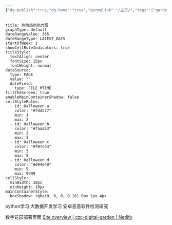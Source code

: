 ```yaml
---
{"dg-publish":true,"dg-home":"true","permalink":"/主页/","tags":["gardenEntry"],"dgPassFrontmatter":true,"created":"2024-12-07T17:00:18.400+08:00","updated":"2024-12-08T14:23:31.245+08:00"}
---
```




```contributionGraph
title: 热热热热热力图
graphType: default
dateRangeValue: 365
dateRangeType: LATEST_DAYS
startOfWeek: 1
showCellRuleIndicators: true
titleStyle:
  textAlign: center
  fontSize: 15px
  fontWeight: normal
dataSource:
  type: PAGE
  value: ""
  dateField:
    type: FILE_MTIME
fillTheScreen: true
enableMainContainerShadow: false
cellStyleRules:
  - id: Halloween_a
    color: "#fdd577"
    min: 1
    max: 2
  - id: Halloween_b
    color: "#faaa53"
    min: 2
    max: 3
  - id: Halloween_c
    color: "#f07c44"
    min: 3
    max: 5
  - id: Halloween_d
    color: "#d94e49"
    min: 5
    max: 9999
cellStyle:
  minWidth: 10px
  minHeight: 10px
mainContainerStyle:
  boxShadow: rgba(0, 0, 0, 0.16) 0px 1px 4px

```



python学习
大数据开发学习
安卓恶意软件检测研究







数字花园部署页面
[Site overview \| czc-digital-garden \| Netlify](https://app.netlify.com/sites/czc-digital-garden/overview)

